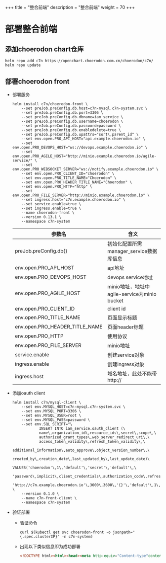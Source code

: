 +++
title = "整合前端"
description = "整合前端"
weight = 70
+++

# 部署整合前端

## 添加choerodon chart仓库

```
helm repo add c7n https://openchart.choerodon.com.cn/choerodon/c7n/
helm repo update
```

## 部署choerodon front
- 部署服务

    ```
    helm install c7n/choerodon-front \
        --set preJob.preConfig.db.host=c7n-mysql.c7n-system.svc \
        --set preJob.preConfig.db.port=3306 \
        --set preJob.preConfig.db.dbname=iam_service \
        --set preJob.preConfig.db.username=choerodon \
        --set preJob.preConfig.db.password=password \
        --set preJob.preConfig.db.enabledelete=true \
        --set preJob.preConfig.db.upattrs="sort\,parent_id" \
        --set env.open.PRO_API_HOST="api.example.choerodon.io" \
        --set env.open.PRO_DEVOPS_HOST="ws://devops.example.choerodon.io" \
        --set env.open.PRO_AGILE_HOST="http://minio.example.choerodon.io/agile-service/" \
        --set env.open.PRO_WEBSOCKET_SERVER="ws://notify.example.choerodon.io" \
        --set env.open.PRO_CLIENT_ID="choerodon" \
        --set env.open.PRO_TITLE_NAME="Choerodon" \
        --set env.open.PRO_HEADER_TITLE_NAME="Choerodon" \
        --set env.open.PRO_HTTP="http" \
        --set env.open.PRO_FILE_SERVER="http://minio.example.choerodon.io" \
        --set ingress.host="c7n.example.choerodon.io" \
        --set service.enable=true \
        --set ingress.enable=true \
        --name choerodon-front \
        --version 0.13.1 \
        --namespace c7n-system
    ```
    参数名 | 含义 
    --- |  --- 
    preJob.preConfig.db{}|初始化配置所需manager_service数据库信息
    env.open.PRO_API_HOST|api地址
    env.open.PRO_DEVOPS_HOST|devops service地址
    env.open.PRO_AGILE_HOST|minio地址，地址中agile-service为minio bucket
    env.open.PRO_CLIENT_ID|client id
    env.open.PRO_TITLE_NAME|页面显示标题
    env.open.PRO_HEADER_TITLE_NAME|页面header标题
    env.open.PRO_HTTP|使用协议
    env.open.PRO_FILE_SERVER|minio地址
    service.enable|创建service对象
    ingress.enable|创建ingress对象
    ingress.host|域名地址，此处不能带http://

- 添加oauth client

    ```
    helm install c7n/mysql-client \
        --set env.MYSQL_HOST=c7n-mysql.c7n-system.svc \
        --set env.MYSQL_PORT=3306 \
        --set env.MYSQL_USER=root \
        --set env.MYSQL_PASS=password \
        --set env.SQL_SCRIPT="\
                INSERT INTO iam_service.oauth_client (\
                name\,organization_id\,resource_ids\,secret\,scope\,\
                authorized_grant_types\,web_server_redirect_uri\,\
                access_token_validity\,refresh_token_validity\,\
                additional_information\,auto_approve\,object_version_number\,\
                created_by\,creation_date\,last_updated_by\,last_update_date)\
                VALUES('choerodon'\,1\,'default'\,'secret'\,'default'\,\
                'password\,implicit\,client_credentials\,authorization_code\,refresh_token'\,\
                'http://c7n.example.choerodon.io'\,3600\,3600\,'{}'\,'default'\,1\,0\,NOW()\,0\,NOW());" \
        --version 0.1.0 \
        --name c7n-front-client \
        --namespace c7n-system
    ```

- 验证部署
    - 验证命令

        ```
        curl $(kubectl get svc choerodon-front -o jsonpath="{.spec.clusterIP}" -n c7n-system)
        ```
    - 出现以下类似信息即为成功部署

        ```html
        <!DOCTYPE html><html><head><meta http-equiv="Content-type"content="text/html; charset=utf-8"><title>Choerodon</title><link rel="shortcut icon"href="favicon.ico"></head><body><div id="app"></div><script type="text/javascript"src="app/vendor_19e4b950.js"></script><script type="text/javascript"src="app/main_19e4b950.js"></script></body></html>
        ```